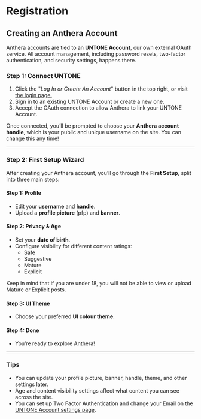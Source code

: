 # Registration
## Creating an Anthera Account

Anthera accounts are tied to an **UNTONE Account**, our own external OAuth service. All account management, including password resets, two-factor authentication, and security settings, happens there.

### Step 1: Connect UNTONE
1. Click the "*Log In or Create An Account*" button in the top right, or visit <a href="/login">the login page.</a>
2. Sign in to an existing UNTONE Account or create a new one.
3. Accept the OAuth connection to allow Anthera to link your UNTONE Account.

Once connected, you’ll be prompted to choose your **Anthera account handle**, which is your public and unique username on the site. You can change this any time!

---

### Step 2: First Setup Wizard
After creating your Anthera account, you’ll go through the **First Setup**, split into three main steps:

#### **Step 1: Profile**
- Edit your **username** and **handle**.
- Upload a **profile picture** (pfp) and **banner**.

#### **Step 2: Privacy & Age**
- Set your **date of birth**.
- Configure visibility for different content ratings:
  - Safe
  - Suggestive
  - Mature
  - Explicit

Keep in mind that if you are under 18, you will not be able to view or upload Mature or Explicit posts.

#### **Step 3: UI Theme**
- Choose your preferred **UI colour theme**.

#### **Step 4: Done**
- You’re ready to explore Anthera!

---

### Tips
- You can update your profile picture, banner, handle, theme, and other settings later.
- Age and content visibility settings affect what content you can see across the site.  
- You can set up Two Factor Authentication and change your Email on the <a href="https://untone.org/account">UNTONE Account settings page</a>.
